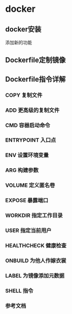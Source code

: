 # docker

## docker安装

添加新的功能

## Dockerfile定制镜像


## Dockerfile指令详解

### COPY 复制文件

### ADD 更高级的复制文件


### CMD 容器启动命令


### ENTRYPOINT 入口点


### ENV 设置环境变量


### ARG 构建参数


### VOLUME 定义匿名卷


### EXPOSE 暴露端口


### WORKDIR 指定工作目录

### USER 指定当前用户


### HEALTHCHECK 健康检查


### ONBUILD 为他人作嫁衣裳


### LABEL 为镜像添加元数据


### SHELL 指令

### 参考文档

